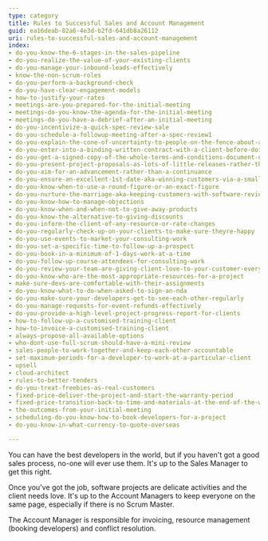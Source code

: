 ```yaml
---
type: category
title: Rules to Successful Sales and Account Management
guid: ea16deab-82a6-4e3d-b2fd-641db8a26112
uri: rules-to-successful-sales-and-account-management
index:
- do-you-know-the-6-stages-in-the-sales-pipeline
- do-you-realize-the-value-of-your-existing-clients
- do-you-manage-your-inbound-leads-effectively
- know-the-non-scrum-roles
- do-you-perform-a-background-check
- do-you-have-clear-engagement-models
- how-to-justify-your-rates
- meetings-are-you-prepared-for-the-initial-meeting
- meetings-do-you-know-the-agenda-for-the-initial-meeting
- meetings-do-you-have-a-debrief-after-an-initial-meeting
- do-you-incentivize-a-quick-spec-review-sale
- do-you-schedule-a-followup-meeting-after-a-spec-review1
- do-you-explain-the-cone-of-uncertainty-to-people-on-the-fence-about-agile
- do-you-enter-into-a-binding-written-contract-with-a-client-before-doing-any-billable-work
- do-you-get-a-signed-copy-of-the-whole-terms-and-conditions-document-not-just-the-last-page
- do-you-present-project-proposals-as-lots-of-little-releases-rather-than-one-big-price
- do-you-aim-for-an-advancement-rather-than-a-continuance
- do-you-ensure-an-excellent-1st-date-aka-winning-customers-via-a-smaller-specification-review
- do-you-know-when-to-use-a-round-figure-or-an-exact-figure
- do-you-nurture-the-marriage-aka-keeping-customers-with-software-reviews
- do-you-know-how-to-manage-objections
- do-you-know-when-and-when-not-to-give-away-products
- do-you-know-the-alternative-to-giving-discounts
- do-you-inform-the-client-of-any-resource-or-rate-changes
- do-you-regularly-check-up-on-your-clients-to-make-sure-theyre-happy
- do-you-use-events-to-market-your-consulting-work
- do-you-set-a-specific-time-to-follow-up-a-prospect
- do-you-book-in-a-minimum-of-1-days-work-at-a-time
- do-you-follow-up-course-attendees-for-consulting-work
- do-you-review-your-team-are-giving-client-love-to-your-customer-every-friday
- do-you-know-who-are-the-most-appropriate-resources-for-a-project
- make-sure-devs-are-comfortable-with-their-assignments
- do-you-know-what-to-do-when-asked-to-sign-an-nda
- do-you-make-sure-your-developers-get-to-see-each-other-regularly
- do-you-manage-requests-for-event-refunds-effectively
- do-you-provide-a-high-level-project-progress-report-for-clients
- how-to-follow-up-a-customised-training-client
- how-to-invoice-a-customised-training-client
- always-propose-all-available-options
- who-dont-use-full-scrum-should-have-a-mini-review
- sales-people-to-work-together-and-keep-each-other-accountable
- set-maximum-periods-for-a-developer-to-work-at-a-particular-client
- upsell
- cloud-architect
- rules-to-better-tenders
- do-you-treat-freebies-as-real-customers
- fixed-price-deliver-the-project-and-start-the-warranty-period
- fixed-price-transition-back-to-time-and-materials-at-the-end-of-the-warranty-period
- the-outcomes-from-your-initial-meeting
- scheduling-do-you-know-how-to-book-developers-for-a-project
- do-you-know-in-what-currency-to-quote-overseas

---
```


You can have the best developers in the world, but if you haven't got a good sales process, no-one will ever use them. It's up to the Sales Manager to get this right.

Once you've got the job, software projects are delicate activities and the client needs love. It's up to the Account Managers to keep everyone on the same page, especially if there is no Scrum Master.

The Account Manager is responsible for invoicing, resource management (booking developers) and conflict resolution.
